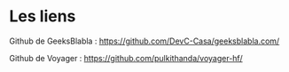 # Les liens 

Github de GeeksBlabla : <https://github.com/DevC-Casa/geeksblabla.com/>

Github de Voyager : <https://github.com/pulkithanda/voyager-hf/>

